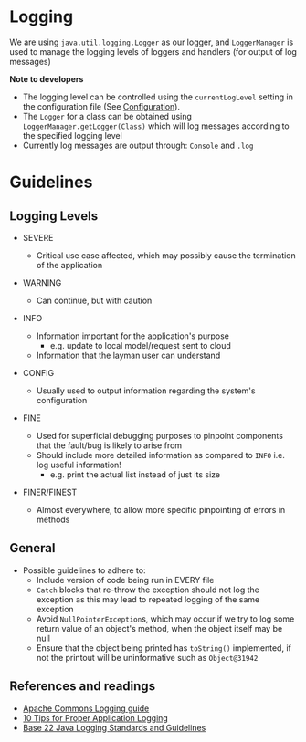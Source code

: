 # Logging

We are using `java.util.logging.Logger` as our logger, and `LoggerManager` is used to manage the logging levels of loggers and handlers (for output of log messages)

**Note to developers**
- The logging level can be controlled using the `currentLogLevel` setting in the configuration file (See [Configuration](../docs/Configuration.md)).
- The `Logger` for a class can be obtained using `LoggerManager.getLogger(Class)` which will log messages according to the specified logging level
- Currently log messages are output through: `Console` and `.log`

# Guidelines

## Logging Levels

- SEVERE
  - Critical use case affected, which may possibly cause the termination of the application

- WARNING
  - Can continue, but with caution

- INFO
  - Information important for the application's purpose
    - e.g. update to local model/request sent to cloud
  - Information that the layman user can understand

- CONFIG
  - Usually used to output information regarding the system's configuration

- FINE
  - Used for superficial debugging purposes to pinpoint components that the fault/bug is likely to arise from
  - Should include more detailed information as compared to `INFO` i.e. log useful information!
    - e.g. print the actual list instead of just its size

- FINER/FINEST
  - Almost everywhere, to allow more specific pinpointing of errors in methods

## General

- Possible guidelines to adhere to:
  - Include version of code being run in EVERY file
  - `Catch` blocks that re-throw the exception should not log the exception as this may lead to repeated logging of the same exception
  - Avoid `NullPointerException`s, which may occur if we try to log some return value of an object's method, when the object itself may be null
  - Ensure that the object being printed has `toString()` implemented, if not the printout will be uninformative such as `Object@31942`

## References and readings
- [Apache Commons Logging guide](http://commons.apache.org/proper/commons-logging/guide.html#Message_PrioritiesLevels)
- [10 Tips for Proper Application Logging](https://www.javacodegeeks.com/2011/01/10-tips-proper-application-logging.html)
- [Base 22 Java Logging Standards and Guidelines](https://wiki.base22.com/display/btg/Java+Logging+Standards+and+Guidelines)
